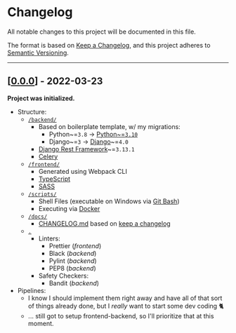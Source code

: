 # Changelog

All notable changes to this project will be documented in this file.

The format is based on [Keep a Changelog](https://keepachangelog.com/en/1.0.0/),
and this project adheres to [Semantic Versioning](https://semver.org/spec/v2.0.0.html).

---

## [[0.0.0]] - 2022-03-23

**Project was initialized.**

- Structure:
    - [`/backend/`](../backend)
        - Based on boilerplate template, w/ my migrations:
            - Python~=`3.8` -> [Python~=`3.10`](https://www.python.org/downloads/)
            - Django~=`3` -> [Django](https://www.djangoproject.com/)~=`4.0`
        - [Django Rest Framework](https://www.djangoproject.com/)~=`3.13.1`
        - [Celery](https://github.com/celery/celery)
    - [`/frontend/`](../frontend)
        - Generated using Webpack CLI
        - [TypeScript](https://www.typescriptlang.org/)
        - [SASS](https://sass-lang.com/)
    - [`/scripts/`](../scripts)
        - Shell Files (executable on Windows via [Git Bash](https://gitforwindows.org/))
        - Executing via [Docker](https://www.docker.com/)
    - [`/docs/`](../docs)
        - [CHANGELOG.md](./CHANGELOG.md) based on [keep a changelog](https://keepachangelog.com/en/1.0.0/)
    - [`.`](./)
        - Linters:
            - Prettier (_frontend_)
            - Black (_backend_)
            - Pylint (_backend_)
            - PEP8 (_backend_)
        - Safety Checkers:
            - Bandit (_backend_)
- Pipelines:
    - I know I should implement them right away and have all of that sort of things already done, but I _really_ want to start some dev coding 🐈
    - ... still got to setup frontend-backend, so I'll prioritize that at this moment.



[0.0.0]: https://github.com/Luzkan/FamilyBudget/releases/tag/0.0.0
